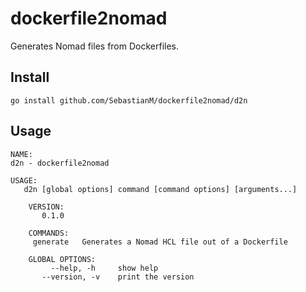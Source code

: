 # dockerfile2nomad

Generates Nomad files from Dockerfiles.

## Install

```
go install github.com/SebastianM/dockerfile2nomad/d2n
```

## Usage
```
NAME:
d2n - dockerfile2nomad

USAGE:
   d2n [global options] command [command options] [arguments...]

	VERSION:
	   0.1.0

 	COMMANDS:
     generate	Generates a Nomad HCL file out of a Dockerfile

	GLOBAL OPTIONS:
		 --help, -h		show help
	   --version, -v	print the version
```
